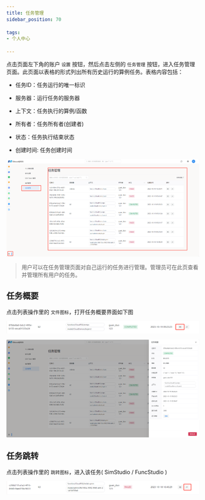 ```yaml
---
title: 任务管理
sidebar_position: 70

tags: 
- 个人中心

---
```


点击页面左下角的账户 `设置` 按钮，然后点击左侧的 `任务管理` 按钮，进入任务管理页面。此页面以表格的形式列出所有历史运行的算例任务。表格内容包括：

+ 任务ID：任务运行的唯一标识

+ 服务器：运行任务的服务器

+ 上下文：任务执行的算例/函数

+ 所有者：任务所有者(创建者)

+ 状态：任务执行结束状态

+ 创建时间: 任务创建时间

![任务管理](./任务管理.png "任务管理")

> 用户可以在任务管理页面对自己运行的任务进行管理。管理员可在此页查看并管理所有用户的任务。

## 任务概要

点击列表操作里的 `文件图标`，打开任务概要界面如下图

![任务打开](./任务打开.png "任务打开")

![任务概要](./任务概要.png "任务概要")

## 任务跳转

点击列表操作里的 `跳转图标`，进入该任务( SimStudio / FuncStudio )

![任务跳转](./任务跳转.png "任务跳转")
